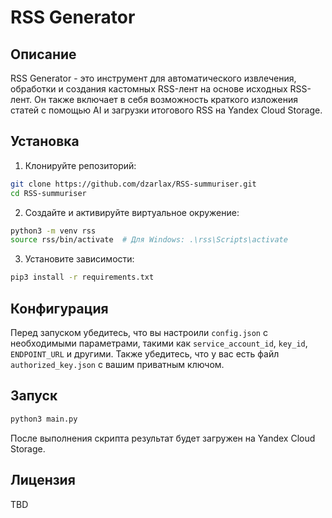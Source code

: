 # RSS Generator

## Описание

RSS Generator - это инструмент для автоматического извлечения, обработки и создания кастомных RSS-лент на основе исходных RSS-лент. Он также включает в себя возможность краткого изложения статей с помощью AI и загрузки итогового RSS на Yandex Cloud Storage.

## Установка

1. Клонируйте репозиторий:

```bash
git clone https://github.com/dzarlax/RSS-summuriser.git
cd RSS-summuriser
```

2. Создайте и активируйте виртуальное окружение:

```bash
python3 -m venv rss
source rss/bin/activate  # Для Windows: .\rss\Scripts\activate
 ```

3. Установите зависимости:

```bash
pip3 install -r requirements.txt
```

## Конфигурация

Перед запуском убедитесь, что вы настроили `config.json` с необходимыми параметрами, такими как `service_account_id`, `key_id`, `ENDPOINT_URL` и другими. Также убедитесь, что у вас есть файл `authorized_key.json` с вашим приватным ключом.

## Запуск

```bash
python3 main.py
```

После выполнения скрипта результат будет загружен на Yandex Cloud Storage.




## Лицензия

TBD
